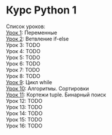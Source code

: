 # Курс Python 1

Список уроков:  
[Урок 1](lesson1-vars): Переменные  
[Урок 2](lesson2-ifelse): Ветвление if-else  
Урок 3: TODO  
Урок 4: TODO  
Урок 5: TODO  
Урок 6: TODO  
Урок 7: TODO  
Урок 8: TODO  
[Урок 9](lesson9-while): Цикл while  
[Урок 10](lesson10-algorithms): Алгоритмы. Сортировки  
[Урок 11](lesson11-tuple): Кортежи tuple. Бинарный поиск  
Урок 12: TODO  
Урок 13: TODO  
Урок 14: TODO  
Урок 15: TODO  
Урок 16: TODO  
